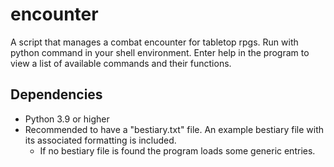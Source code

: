 # encounter

A script that manages a combat encounter for tabletop rpgs.
Run with python command in your shell environment.
Enter help in the program to view a list of available commands and their functions.

## Dependencies

* Python 3.9 or higher
* Recommended to have a "bestiary.txt" file. An example bestiary file with its associated formatting is included.
  * If no bestiary file is found the program loads some generic entries.
